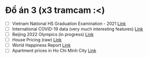 # Đồ án 3 (x3 tramcam :<)
- [ ] Vietnam National HS Graduation Examination - 2021 [Link](https://www.kaggle.com/tdbui1209/vietnam-national-hs-graduation-examination-2021/tasks)
- [ ] International COVID-19 data (very much interesting features) [Link](https://www.kaggle.com/olanaji/vaccinedata)
- [ ] Beijing 2022 Olympics (in progress) [Link](https://www.kaggle.com/piterfm/beijing-2022-olympics)
- [ ] House Pricing (raw) [Link](https://raw.githubusercontent.com/rashida048/Datasets/master/home_data.csv)
- [ ] World Happiness Report [Link](https://www.kaggle.com/unsdsn/world-happiness)
- [ ] Apartment prices in Ho Chi Minh City [Link](https://www.kaggle.com/hoandan/apartment-prices-in-the-city-ho-chi-minh-city)
